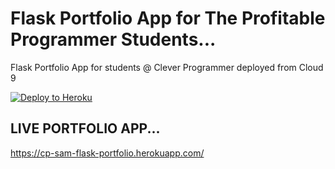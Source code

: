 # Flask Portfolio App for The Profitable Programmer Students...
Flask Portfolio App for students @ Clever Programmer deployed from Cloud 9

[![Deploy to Heroku](https://www.herokucdn.com/deploy/button.png)](https://heroku.com/deploy)

## LIVE PORTFOLIO APP...
https://cp-sam-flask-portfolio.herokuapp.com/
